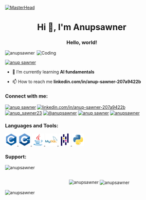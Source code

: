 [![MasterHead](https://media.licdn.com/dms/image/D563DAQFIJGy_J4EvYA/image-scale_191_1128/0/1666883668428?e=1675425600&v=beta&t=q5S0E-n5z-gDvzZPdOvK7oorksu-JESWk3DdbbvU2ss)](https://codegrills.in)
<h1 align="center">Hi 👋, I'm Anupsawner</h1>
<h3 align="center">Hello, world!</h3>
<img align="right" alt="Coding" width="400" src="https://i.gifer.com/81RA.gif">

<p align="left"> <img src="https://komarev.com/ghpvc/?username=anupsawner&label=Profile%20views&color=0e75b6&style=flat" alt="anupsawner" /> </p>

<p align="left"> <a href="https://twitter.com/anup sawner" target="blank"><img src="https://img.shields.io/twitter/follow/anup sawner?logo=twitter&style=for-the-badge" alt="anup sawner" /></a> </p>

- 🌱 I’m currently learning **AI fundamentals**

- 📫 How to reach me **linkedin.com/in/anup-sawner-207a9422b**

<h3 align="left">Connect with me:</h3>
<p align="left">
<a href="https://twitter.com/anup sawner" target="blank"><img align="center" src="https://raw.githubusercontent.com/rahuldkjain/github-profile-readme-generator/master/src/images/icons/Social/twitter.svg" alt="anup sawner" height="30" width="40" /></a>
<a href="https://linkedin.com/in/linkedin.com/in/anup-sawner-207a9422b" target="blank"><img align="center" src="https://raw.githubusercontent.com/rahuldkjain/github-profile-readme-generator/master/src/images/icons/Social/linked-in-alt.svg" alt="linkedin.com/in/anup-sawner-207a9422b" height="30" width="40" /></a>
<a href="https://www.codechef.com/users/anup_sawner23" target="blank"><img align="center" src="https://cdn.jsdelivr.net/npm/simple-icons@3.1.0/icons/codechef.svg" alt="anup_sawner23" height="30" width="40" /></a>
<a href="https://www.hackerrank.com/@anupsawner" target="blank"><img align="center" src="https://raw.githubusercontent.com/rahuldkjain/github-profile-readme-generator/master/src/images/icons/Social/hackerrank.svg" alt="@anupsawner" height="30" width="40" /></a>
<a href="https://www.hackerearth.com/anup sawner" target="blank"><img align="center" src="https://raw.githubusercontent.com/rahuldkjain/github-profile-readme-generator/master/src/images/icons/Social/hackerearth.svg" alt="anup sawner" height="30" width="40" /></a>
<a href="https://auth.geeksforgeeks.org/user/anupsawner" target="blank"><img align="center" src="https://raw.githubusercontent.com/rahuldkjain/github-profile-readme-generator/master/src/images/icons/Social/geeks-for-geeks.svg" alt="anupsawner" height="30" width="40" /></a>
</p>

<h3 align="left">Languages and Tools:</h3>
<p align="left"> <a href="https://www.cprogramming.com/" target="_blank" rel="noreferrer"> <img src="https://raw.githubusercontent.com/devicons/devicon/master/icons/c/c-original.svg" alt="c" width="40" height="40"/> </a> <a href="https://www.w3schools.com/cpp/" target="_blank" rel="noreferrer"> <img src="https://raw.githubusercontent.com/devicons/devicon/master/icons/cplusplus/cplusplus-original.svg" alt="cplusplus" width="40" height="40"/> </a> <a href="https://www.java.com" target="_blank" rel="noreferrer"> <img src="https://raw.githubusercontent.com/devicons/devicon/master/icons/java/java-original.svg" alt="java" width="40" height="40"/> </a> <a href="https://www.mysql.com/" target="_blank" rel="noreferrer"> <img src="https://raw.githubusercontent.com/devicons/devicon/master/icons/mysql/mysql-original-wordmark.svg" alt="mysql" width="40" height="40"/> </a> <a href="https://pandas.pydata.org/" target="_blank" rel="noreferrer"> <img src="https://raw.githubusercontent.com/devicons/devicon/2ae2a900d2f041da66e950e4d48052658d850630/icons/pandas/pandas-original.svg" alt="pandas" width="40" height="40"/> </a> <a href="https://www.python.org" target="_blank" rel="noreferrer"> <img src="https://raw.githubusercontent.com/devicons/devicon/master/icons/python/python-original.svg" alt="python" width="40" height="40"/> </a> </p>

<h3 align="left">Support:</h3>
<p><a href="https://www.buymeacoffee.com/anupsawner"> <img align="left" src="https://cdn.buymeacoffee.com/buttons/v2/default-yellow.png" height="50" width="210" alt="anupsawner" /></a></p><br><br>

<p><img align="left" src="https://github-readme-stats.vercel.app/api/top-langs?username=anupsawner&show_icons=true&locale=en&layout=compact" alt="anupsawner" /></p>

<p>&nbsp;<img align="center" src="https://github-readme-stats.vercel.app/api?username=anupsawner&show_icons=true&locale=en" alt="anupsawner" /></p>

<p><img align="center" src="https://github-readme-streak-stats.herokuapp.com/?user=anupsawner&" alt="anupsawner" /></p>
